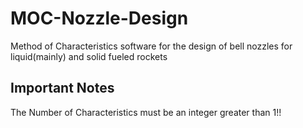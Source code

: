 # MOC-Nozzle-Design
Method of Characteristics software for the design of bell nozzles for liquid(mainly) and solid fueled rockets

## Important Notes

The Number of Characteristics must be an integer greater than 1!!


